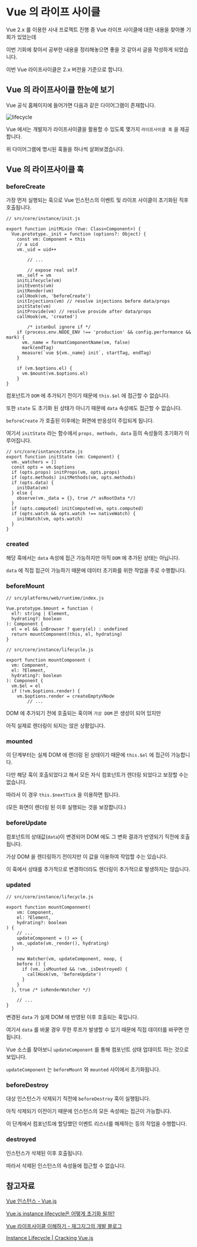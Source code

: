 # Vue 의 라이프 사이클

Vue 2.x 를 이용한 사내 프로젝트 진행 중 Vue 라이프 사이클에 대한 내용을 찾아볼 기회가 있었는데

이번 기회에 찾아서 공부한 내용을 정리해놓으면 좋을 것 같아서 글을 작성하게 되었습니다.

이번 Vue 라이프사이클은 2.x 버전을 기준으로 합니다.

## Vue 의 라이프사이클 한눈에 보기

Vue 공식 홈페이지에 들어가면 다음과 같은 다이어그램이 존재합니다.

![lifecycle](https://user-images.githubusercontent.com/37819666/136973994-81062ab8-a7c5-40de-b39f-ad7de7924898.png)

Vue 에서는 개발자가 라이프사이클을 활용할 수 있도록 몇가지 `라이프사이클 훅` 을 제공합니다.

위 다이어그램에 명시된 훅들을 하나씩 살펴보겠습니다.

## Vue 의 라이프사이클 훅

### beforeCreate

가장 먼저 실행되는 훅으로 Vue 인스턴스의 이벤트 및 라이프 사이클이 초기화된 직후 호출됩니다.

```tsx
// src/core/instance/init.js

export function initMixin (Vue: Class<Component>) {
  Vue.prototype._init = function (options?: Object) {
    const vm: Component = this
    // a uid
    vm._uid = uid++

		// ...

		// expose real self
    vm._self = vm
    initLifecycle(vm)
    initEvents(vm)
    initRender(vm)
    callHook(vm, 'beforeCreate')
    initInjections(vm) // resolve injections before data/props
    initState(vm)
    initProvide(vm) // resolve provide after data/props
    callHook(vm, 'created')
		
		/* istanbul ignore if */
    if (process.env.NODE_ENV !== 'production' && config.performance && mark) {
      vm._name = formatComponentName(vm, false)
      mark(endTag)
      measure(`vue ${vm._name} init`, startTag, endTag)
    }

    if (vm.$options.el) {
      vm.$mount(vm.$options.el)
    }
}
```

컴포넌트가 `DOM` 에 추가되기 전이기 때문에  `this.$el` 에 접근할 수 없습니다.

또한 `state` 도 초기화 된 상태가 아니기 때문에 `data` 속성에도 접근할 수 없습니다.

`beforeCreate` 가 호출된 이후에는 화면에 반응성이 주입되게 됩니다.

여기서 `initState` 라는 함수에서 `props, methods, data` 등의 속성들의 초기화가 이루어집니다.

```tsx
// src/core/isntance/state.js
export function initState (vm: Component) {
  vm._watchers = []
  const opts = vm.$options
  if (opts.props) initProps(vm, opts.props)
  if (opts.methods) initMethods(vm, opts.methods)
  if (opts.data) {
    initData(vm)
  } else {
    observe(vm._data = {}, true /* asRootData */)
  }
  if (opts.computed) initComputed(vm, opts.computed)
  if (opts.watch && opts.watch !== nativeWatch) {
    initWatch(vm, opts.watch)
  }
}
```

### created

해당 훅에서는 `data` 속성에 접근 가능하지만 아직 `DOM` 에 추가된 상태는 아닙니다.

`data` 에 직접 접근이 가능하기 때문에 데이터 초기화를 위한 작업을 주로 수행합니다.

### beforeMount

```tsx
// src/platforms/web/runtime/index.js

Vue.prototype.$mount = function (
  el?: string | Element,
  hydrating?: boolean
): Component {
  el = el && inBrowser ? query(el) : undefined
  return mountComponent(this, el, hydrating)
}
```

```tsx
// src/core/instance/lifecycle.js

export function mountComponent (
  vm: Component,
  el: ?Element,
  hydrating?: boolean
): Component {
  vm.$el = el
  if (!vm.$options.render) {
    vm.$options.render = createEmptyVNode
		// ...
```

DOM 에 추가되기 전에 호출되는 훅이며 `가상 DOM` 은 생성이 되어 있지만 

아직 실제로 렌더링이 되지는 않은 상황입니다.

### mounted

이 단계부터는 실제 DOM 에 렌더링 된 상태이기 때문에 `this.$el` 에 접근이 가능합니다.

다만 해당 훅이 호출되었다고 해서 모든 자식 컴포넌트가 렌더링 되었다고 보장할 수는 없습니다.

따라서 이 경우 `this.$nextTick` 을 이용하면 됩니다. 

(모든 화면이 렌더링 된 이후 실행되는 것을 보장합니다.)

### beforeUpdate

컴포넌트의 상태값(`data`)이 변경되어 DOM 에도 그 변화 결과가 반영되기 직전에 호출됩니다.

가상 DOM 을 렌더링하기 전이지만 이 값을 이용하여 작업할 수는 있습니다.

이 훅에서 상태를 추가적으로 변경하더라도 렌더링이 추가적으로 발생하지는 않습니다.

### updated

```tsx
// src/core/instance/lifecycle.js

export function mountComponnent(
	vm: Component,
	el: ?Element,
	hydrating?: boolean
) {
	// ...
	updateComponent = () => {
    vm._update(vm._render(), hydrating)
  }

	new Watcher(vm, updateComponent, noop, {
    before () {
      if (vm._isMounted && !vm._isDestroyed) {
        callHook(vm, 'beforeUpdate')
      }
    }
  }, true /* isRenderWatcher */)

	// ...
}

```

변경된 `data` 가 실제 DOM 에 반영된 이후 호출되는 훅입니다.

여기서 `data` 를 바꿀 경우 무한 루프가 발생할 수 있기 때문에 직접 데이터를 바꾸면 안됩니다.

Vue 소스를 찾아보니 `updateComponent` 를 통해 컴포넌트 상태 업데이트 하는 것으로 보입니다.

`updateComponent` 는 `beforeMount` 와 `mounted` 사이에서 초기화됩니다.

### beforeDestroy

대상 인스턴스가 삭제되기 직전에 `beforeDestroy` 훅이 실행됩니다.

아직 삭제되기 이전이기 때문에 인스턴스의 모든 속성에는 접근이 가능합니다.

이 단계에서 컴포넌트에 할당했던 이벤트 리스너를 해제하는 등의 작업을 수행합니다.

### destroyed

인스턴스가 삭제된 이후 호출됩니다.

따라서 삭제된 인스턴스의 속성들에 접근할 수 없습니다.

## 참고자료

[Vue 인스턴스 - Vue.js](https://kr.vuejs.org/v2/guide/instance.html)

[Vue.js instance lifecycle은 어떻게 초기화 될까?](https://velog.io/@gtah2yk/Vue.js-instance-lifecycle%EC%9D%80-%EC%96%B4%EB%96%BB%EA%B2%8C-%EC%9E%91%EB%8F%99%EB%90%A0%EA%B9%8C-axk54t34f1)

[Vue 라이프사이클 이해하기 - 재그지그의 개발 블로그](https://wormwlrm.github.io/2018/12/29/Understanding-Vue-Lifecycle-hooks.html)

[Instance Lifecycle | Cracking Vue.js](https://joshua1988.github.io/vue-camp/vue/life-cycle.html#%EB%9D%BC%EC%9D%B4%ED%94%84-%EC%82%AC%EC%9D%B4%ED%81%B4-%EB%8B%A4%EC%9D%B4%EC%96%B4%EA%B7%B8%EB%9E%A8)